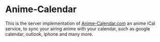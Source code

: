Anime-Calendar
======

This is the server implementation of [Anime-Calendar.com](http://www.anime-calendar.com/) an anime iCal service, to sync your airing anime with your calendar, such as google calendar, outlook, iphone and many more.
